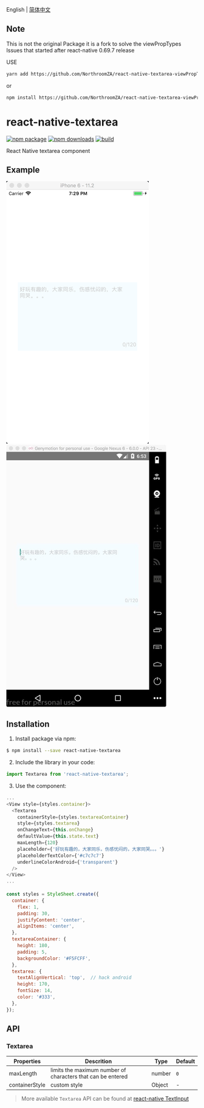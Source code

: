 English | [简体中文](./README.zh-CN.md)

## Note

This is not the original Package it is a fork to solve the viewPropTypes Issues that started after react-native 0.69.7 release

USE

```bash
yarn add https://github.com/NorthroomZA/react-native-textarea-viewPropTypes-Fix/blob/master/README.md
```
or

```bash
npm install https://github.com/NorthroomZA/react-native-textarea-viewPropTypes-Fix/blob/master/README.md
```

# react-native-textarea

[![npm package](https://img.shields.io/npm/v/react-native-textarea.svg?style=flat-square)](https://www.npmjs.org/package/react-native-textarea)
[![npm downloads](https://img.shields.io/npm/dt/react-native-textarea.svg)](https://www.npmjs.com/package/react-native-textarea)
[![build](https://img.shields.io/travis/xinlc/react-native-textarea.svg?style=flat-square)](https://travis-ci.org/xinlc/react-native-textarea)

React Native textarea component

## Example

![](./docs/ios.png)
![](./docs/android.jpg)

## Installation

1. Install package via npm:

```bash
$ npm install --save react-native-textarea
```

2. Include the library in your code:

```js
import Textarea from 'react-native-textarea';
```

3. Use the component:

```js
...
<View style={styles.container}>
  <Textarea
    containerStyle={styles.textareaContainer}
    style={styles.textarea}
    onChangeText={this.onChange}
    defaultValue={this.state.text}
    maxLength={120}
    placeholder={'好玩有趣的，大家同乐，伤感忧闷的，大家同哭。。。'}
    placeholderTextColor={'#c7c7c7'}
    underlineColorAndroid={'transparent'}
  />
</View>
...

const styles = StyleSheet.create({
  container: {
    flex: 1,
    padding: 30,
    justifyContent: 'center',
    alignItems: 'center',
  },
  textareaContainer: {
    height: 180,
    padding: 5,
    backgroundColor: '#F5FCFF',
  },
  textarea: {
    textAlignVertical: 'top',  // hack android
    height: 170,
    fontSize: 14,
    color: '#333',
  },
});
```

## API

### Textarea

Properties | Descrition | Type | Default
-----------|------------|------|--------
| maxLength  |  limits the maximum number of characters that can be entered  | number   | `0` |
| containerStyle |  custom style  | Object  | - |

> More available `Textarea` API can be found at [react-native TextInput](http://facebook.github.io/react-native/docs/textinput.html)
